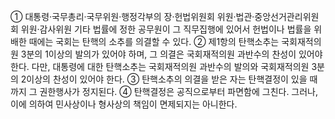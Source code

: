 ① 대통령·국무총리·국무위원·행정각부의 장·헌법위원회 위원·법관·중앙선거관리위원회 위원·감사위원 기타 법률에 정한 공무원이 그 직무집행에 있어서 헌법이나 법률을 위배한 때에는 국회는 탄핵의 소추를 의결할 수 있다.
② 제1항의 탄핵소추는 국회재적의원 3분의 1이상의 발의가 있어야 하며, 그 의결은 국회재적의원 과반수의 찬성이 있어야 한다. 다만, 대통령에 대한 탄핵소추는 국회재적의원 과반수의 발의와 국회재적의원 3분의 2이상의 찬성이 있어야 한다.
③ 탄핵소추의 의결을 받은 자는 탄핵결정이 있을 때까지 그 권한행사가 정지된다.
④ 탄핵결정은 공직으로부터 파면함에 그친다. 그러나, 이에 의하여 민사상이나 형사상의 책임이 면제되지는 아니한다.

